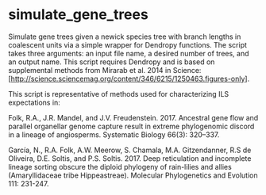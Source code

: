 # simulate_gene_trees

Simulate gene trees given a newick species tree with branch lengths in coalescent units via a simple wrapper for Dendropy functions. The script takes three arguments: an input file name, a desired number of trees, and an output name. This script requires Dendropy and is based on supplemental methods from Mirarab et al. 2014 in Science: [http://science.sciencemag.org/content/346/6215/1250463.figures-only].

This script is representative of methods used for characterizing ILS expectations in:

Folk, R.A., J.R. Mandel, and J.V. Freudenstein. 2017. Ancestral gene flow and parallel organellar genome capture result in extreme phylogenomic discord in a lineage of angiosperms. Systematic Biology 66(3): 320–337.

García, N., R.A. Folk, A.W. Meerow, S. Chamala, M.A. Gitzendanner, R.S de Oliveira, D.E. Soltis, and P.S. Soltis. 2017. Deep reticulation and incomplete lineage sorting obscure the diploid phylogeny of rain-lilies and allies (Amaryllidaceae tribe Hippeastreae). Molecular Phylogenetics and Evolution 111: 231-247.
